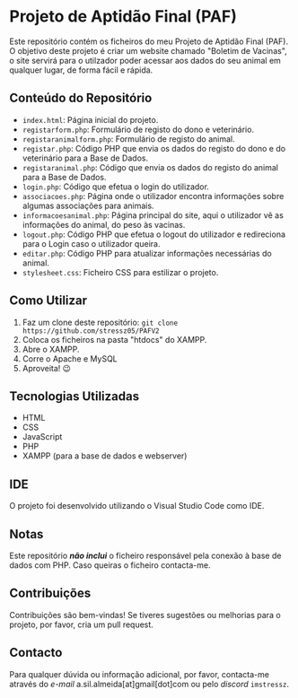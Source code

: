 # Projeto de Aptidão Final (PAF)

Este repositório contém os ficheiros do meu Projeto de Aptidão Final (PAF). 
O objetivo deste projeto é criar um website chamado "Boletim de Vacinas", o site servirá para o utilzador poder acessar aos dados do seu animal em qualquer lugar, de forma fácil e rápida.

## Conteúdo do Repositório

- `index.html`: Página inicial do projeto.
- `registarform.php`: Formulário de registo do dono e veterinário.
- `registaranimalform.php`: Formulário de registo do animal.
- `registar.php`: Código PHP que envia os dados do registo do dono e do veterinário para a Base de Dados.
- `registaranimal.php`: Código que envia os dados do registo do animal para a Base de Dados.
- `login.php`: Código que efetua o login do utilizador.
- `associacoes.php`: Página onde o utilizador encontra informações sobre algumas associações para animais.
- `informacoesanimal.php`: Página principal do site, aqui o utilizador vê as informações do animal, do peso às vacinas.
- `logout.php`: Código PHP que efetua o logout do utilizador e redireciona para o Login caso o utilizador queira.
- `editar.php`: Código PHP para atualizar informações necessárias do animal.
- `stylesheet.css`: Ficheiro CSS para estilizar o projeto.

## Como Utilizar

1. Faz um clone deste repositório: `git clone https://github.com/stressz05/PAFV2`
2. Coloca os ficheiros na pasta "htdocs" do XAMPP.
3. Abre o XAMPP.
4. Corre o Apache e MySQL
5. Aproveita! 😉

## Tecnologias Utilizadas

- HTML
- CSS
- JavaScript
- PHP
- XAMPP (para a base de dados e webserver)

## IDE

O projeto foi desenvolvido utilizando o Visual Studio Code como IDE.

## Notas

Este repositório **_não inclui_** o ficheiro responsável pela conexão à base de dados com PHP.
Caso queiras o ficheiro contacta-me.

## Contribuições

Contribuições são bem-vindas! Se tiveres sugestões ou melhorias para o projeto, por favor, cria um pull request.

## Contacto

Para qualquer dúvida ou informação adicional, por favor, contacta-me através do _e-mail_ a.sil.almeida[at]gmail[dot]com ou pelo _discord_ `imstressz`.
